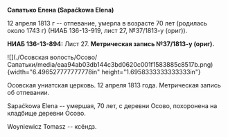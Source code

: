 **Сапатько Елена (Sapaćkowa Elena)**

12 апреля 1813 г -- отпевание, умерла в возрасте 70 лет (родилась около
1743 г) (НИАБ 136-13-919, лист 27, №37/1813-у (ориг)).

**НИАБ 136-13-894:** Лист 27. **Метрическая запись №37/1813-у (ориг).**

![](./Осовская волость/Осово/Сапатьки/media/eaa94ab03db144c3bd0620c001f1583885c8517b.png){width="6.496527777777778in"
height="1.6958333333333333in"}

Осовская униатская церковь. 12 апреля 1813 года. Метрическая запись об
отпевании.

Sapaćkowa Elena -- умершая, 70 лет, с деревни Осово, похоронена на
кладбище деревни Осово.

Woyniewicz Tomasz -- ксёндз.
